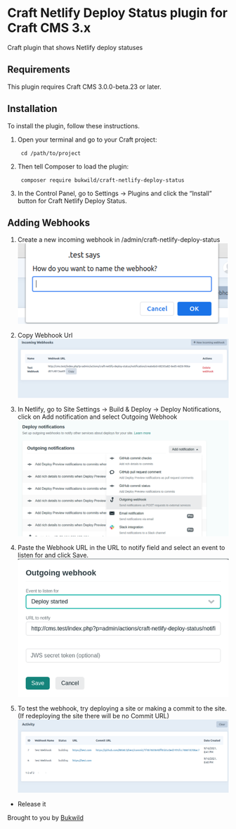 # Craft Netlify Deploy Status plugin for Craft CMS 3.x

Craft plugin that shows Netlify deploy statuses

## Requirements

This plugin requires Craft CMS 3.0.0-beta.23 or later.

## Installation

To install the plugin, follow these instructions.

1. Open your terminal and go to your Craft project:

        cd /path/to/project

2. Then tell Composer to load the plugin:

        composer require bukwild/craft-netlify-deploy-status

3. In the Control Panel, go to Settings → Plugins and click the “Install” button for Craft Netlify Deploy Status.

## Adding Webhooks

1. Create a new incoming webhook in /admin/craft-netlify-deploy-status
        ![img_1.png](docs/img_1.png)

2. Copy Webhook Url
        ![img_2.png](docs/img_2.png)

3. In Netlify, go to Site Settings ->  Build & Deploy -> Deploy Notifications, click on Add notification and select Outgoing Webhook
        ![img_3.png](docs/img_3.png)

4. Paste the Webhook URL in the URL to notify field and select an event to listen for and click Save.
        ![img_4.png](docs/img_4.png)

5. To test the webhook, try deploying a site or making a commit to the site. (If redeploying the site there will be no Commit URL)
        ![img_5.png](docs/img_5.png)

* Release it

Brought to you by [Bukwild](https://bukwild.com)
